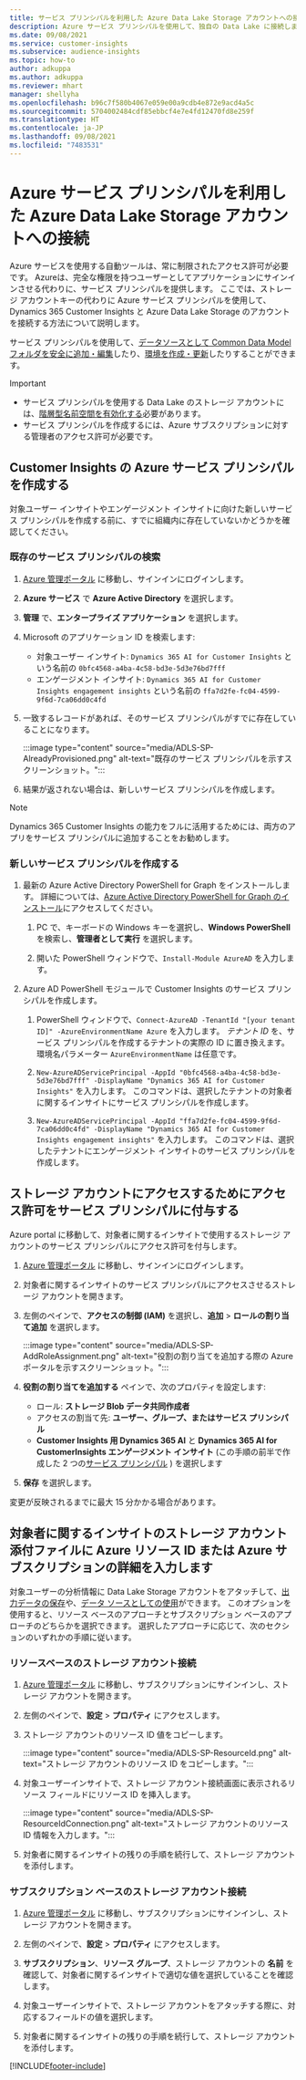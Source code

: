 ```yaml
---
title: サービス プリンシパルを利用した Azure Data Lake Storage アカウントへの接続
description: Azure サービス プリンシパルを使用して、独自の Data Lake に接続します。
ms.date: 09/08/2021
ms.service: customer-insights
ms.subservice: audience-insights
ms.topic: how-to
author: adkuppa
ms.author: adkuppa
ms.reviewer: mhart
manager: shellyha
ms.openlocfilehash: b96c7f580b4067e059e00a9cdb4e872e9acd4a5c
ms.sourcegitcommit: 5704002484cdf85ebbcf4e7e4fd12470fd8e259f
ms.translationtype: HT
ms.contentlocale: ja-JP
ms.lasthandoff: 09/08/2021
ms.locfileid: "7483531"
---
```

# <a name="connect-to-an-azure-data-lake-storage-account-by-using-an-azure-service-principal"></a>Azure サービス プリンシパルを利用した Azure Data Lake Storage アカウントへの接続

Azure サービスを使用する自動ツールは、常に制限されたアクセス許可が必要です。 Azureは、完全な権限を持つユーザーとしてアプリケーションにサインインさせる代わりに、サービス プリンシパルを提供します。 ここでは、ストレージ アカウントキーの代わりに Azure サービス プリンシパルを使用して、Dynamics 365 Customer Insights と Azure Data Lake Storage のアカウントを接続する方法について説明します。 

サービス プリンシパルを使用して、[データソースとして Common Data Model フォルダを安全に追加・編集](connect-common-data-model.md)したり、[環境を作成・更新](get-started-paid.md)したりすることができます。

> [!IMPORTANT]
> - サービス プリンシパルを使用する Data Lake のストレージ アカウントには、[階層型名前空間を有効化する](/azure/storage/blobs/data-lake-storage-namespace)必要があります。
> - サービス プリンシパルを作成するには、Azure サブスクリプションに対する管理者のアクセス許可が必要です。

## <a name="create-an-azure-service-principal-for-customer-insights"></a>Customer Insights の Azure サービス プリンシパルを作成する

対象ユーザー インサイトやエンゲージメント インサイトに向けた新しいサービス プリンシパルを作成する前に、すでに組織内に存在していないかどうかを確認してください。

### <a name="look-for-an-existing-service-principal"></a>既存のサービス プリンシパルの検索

1. [Azure 管理ポータル](https://portal.azure.com) に移動し、サインインにログインします。

2. **Azure サービス** で **Azure Active Directory** を選択します。

3. **管理** で、**エンタープライズ アプリケーション** を選択します。

4. Microsoft のアプリケーション ID を検索します:
   - 対象ユーザー インサイト: `Dynamics 365 AI for Customer Insights` という名前の `0bfc4568-a4ba-4c58-bd3e-5d3e76bd7fff`
   - エンゲージメント インサイト: `Dynamics 365 AI for Customer Insights engagement insights` という名前の `ffa7d2fe-fc04-4599-9f6d-7ca06dd0c4fd`

5. 一致するレコードがあれば、そのサービス プリンシパルがすでに存在していることになります。 
   
   :::image type="content" source="media/ADLS-SP-AlreadyProvisioned.png" alt-text="既存のサービス プリンシパルを示すスクリーンショット。":::
   
6. 結果が返されない場合は、新しいサービス プリンシパルを作成します。

>[!NOTE]
>Dynamics 365 Customer Insights の能力をフルに活用するためには、両方のアプリをサービス プリンシパルに追加することをお勧めします。

### <a name="create-a-new-service-principal"></a>新しいサービス プリンシパルを作成する

1. 最新の Azure Active Directory PowerShell for Graph をインストールします。 詳細については、[Azure Active Directory PowerShell for Graph のインストール](/powershell/azure/active-directory/install-adv2)にアクセスしてください。

   1. PC で、キーボードの Windows キーを選択し、**Windows PowerShell** を検索し、**管理者として実行** を選択します。
   
   1. 開いた PowerShell ウィンドウで、`Install-Module AzureAD` を入力します。

2. Azure AD PowerShell モジュールで Customer Insights のサービス プリンシパルを作成します。

   1. PowerShell ウィンドウで、`Connect-AzureAD -TenantId "[your tenant ID]" -AzureEnvironmentName Azure` を入力します。 *テナント ID* を、サービス プリンシパルを作成するテナントの実際の ID に置き換えます。 環境名パラメーター `AzureEnvironmentName` は任意です。
  
   1. `New-AzureADServicePrincipal -AppId "0bfc4568-a4ba-4c58-bd3e-5d3e76bd7fff" -DisplayName "Dynamics 365 AI for Customer Insights"` を入力します。 このコマンドは、選択したテナントの対象者に関するインサイトにサービス プリンシパルを作成します。 

   1. `New-AzureADServicePrincipal -AppId "ffa7d2fe-fc04-4599-9f6d-7ca06dd0c4fd" -DisplayName "Dynamics 365 AI for Customer Insights engagement insights"` を入力します。 このコマンドは、選択したテナントにエンゲージメント インサイトのサービス プリンシパルを作成します。

## <a name="grant-permissions-to-the-service-principal-to-access-the-storage-account"></a>ストレージ アカウントにアクセスするためにアクセス許可をサービス プリンシパルに付与する

Azure portal に移動して、対象者に関するインサイトで使用するストレージ アカウントのサービス プリンシパルにアクセス許可を付与します。

1. [Azure 管理ポータル](https://portal.azure.com) に移動し、サインインにログインします。

1. 対象者に関するインサイトのサービス プリンシパルにアクセスさせるストレージ アカウントを開きます。

1. 左側のペインで、**アクセスの制御 (IAM)** を選択し、**追加** > **ロールの割り当て追加** を選択します。

   :::image type="content" source="media/ADLS-SP-AddRoleAssignment.png" alt-text="役割の割り当てを追加する際の Azure ポータルを示すスクリーンショット。":::

1. **役割の割り当てを追加する** ペインで、次のプロパティを設定します:
   - ロール: **ストレージ Blob データ共同作成者**
   - アクセスの割当て先: **ユーザー、グループ、またはサービス プリンシパル**
   - **Customer Insights 用 Dynamics 365 AI** と **Dynamics 365 AI for CustomerInsights エンゲージメント インサイト** (この手順の前半で作成した 2 つの[サービス プリンシパル](#create-a-new-service-principal) ) を選択します

1.  **保存** を選択します。

変更が反映されるまでに最大 15 分かかる場合があります。

## <a name="enter-the-azure-resource-id-or-the-azure-subscription-details-in-the-storage-account-attachment-to-audience-insights"></a>対象者に関するインサイトのストレージ アカウント添付ファイルに Azure リソース ID または Azure サブスクリプションの詳細を入力します

対象ユーザーの分析情報に Data Lake Storage アカウントをアタッチして、[出力データの保存](manage-environments.md)や、[データ ソースとしての使用](connect-common-data-service-lake.md)ができます。 このオプションを使用すると、リソース ベースのアプローチとサブスクリプション ベースのアプローチのどちらかを選択できます。 選択したアプローチに応じて、次のセクションのいずれかの手順に従います。

### <a name="resource-based-storage-account-connection"></a>リソースベースのストレージ アカウント接続

1. [Azure 管理ポータル](https://portal.azure.com) に移動し、サブスクリプションにサインインし、ストレージ アカウントを開きます。

1. 左側のペインで、**設定** > **プロパティ** にアクセスします。

1. ストレージ アカウントのリソース ID 値をコピーします。

   :::image type="content" source="media/ADLS-SP-ResourceId.png" alt-text="ストレージ アカウントのリソース ID をコピーします。":::

1. 対象ユーザーインサイトで、ストレージ アカウント接続画面に表示されるリソース フィールドにリソース ID を挿入します。

   :::image type="content" source="media/ADLS-SP-ResourceIdConnection.png" alt-text="ストレージ アカウントのリソース ID 情報を入力します。":::   

1. 対象者に関するインサイトの残りの手順を続行して、ストレージ アカウントを添付します。

### <a name="subscription-based-storage-account-connection"></a>サブスクリプション ベースのストレージ アカウント接続

1. [Azure 管理ポータル](https://portal.azure.com) に移動し、サブスクリプションにサインインし、ストレージ アカウントを開きます。

1. 左側のペインで、**設定** > **プロパティ** にアクセスします。

1. **サブスクリプション**、**リソース グループ**、ストレージ アカウントの **名前** を確認して、対象者に関するインサイトで適切な値を選択していることを確認します。

1. 対象ユーザーインサイトで、ストレージ アカウントをアタッチする際に、対応するフィールドの値を選択します。

1. 対象者に関するインサイトの残りの手順を続行して、ストレージ アカウントを添付します。


[!INCLUDE[footer-include](../includes/footer-banner.md)]
